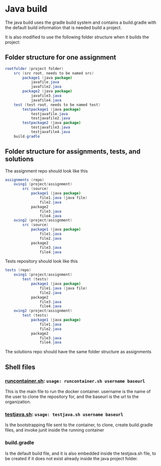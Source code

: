 # Java build

The java build uses the gradle build system and contains a build.gradle with the default build information that is needed build a project.

It is also modified to use the following folder structure when it builds the project:

## Folder structure for one assignment

```java
rootfolder (project folder)
    src (src root, needs to be named src)
        package1 (java package)
            javafile.java
            javafile2.java
        package2 (java package)
            javafile3.java
            javafile4.java
    test (test root, needs to be named test)
        testpackage1 (java package)
            testjavafile.java
            testjavafile2.java
        testpackage2 (java package)
            testjavafile3.java
            testjavafile4.java
    build.gradle
```

## Folder structure for assignments, tests, and solutions

The assignment repo should look like this

```java
assignments (repo)
    oving1 (project/assignment)
        src (source)
            package1 (java package)
                file1.java (java file)
                file2.java
            package2
                file3.java
                file4.java
    oving2 (project/assignment)
        src (source)
            package1 (java package)
                file1.java
                file2.java
            package2
                file3.java
                file4.java
```

Tests repository should look like this

```java
tests (repo)
    oving1 (project/assignment)
        test (tests)
            package1 (java package)
                file1.java (java file)
                file2.java
            package2
                file3.java
                file4.java
    oving2 (project/assignment)
        test (tests)
            package1 (java package)
                file1.java
                file2.java
            package2
                file3.java
                file4.java
```

The solutions repo should have the same folder structure as assignments

## Shell files

### [runcontainer.sh](runcontainer.sh): `usage: runcontainer.sh username baseurl`

This is the main file to run the docker container. username is the name of the user to clone the repository for, and the baseurl is the url to the organization.

### [testjava.sh](testjava.sh): `usage: testjava.sh username baseurl`

Is the bootstrapping file sent to the container, to clone, create build.gradle files, and invoke junit inside the running container

### build.gradle

Is the default build file, and it is also embedded inside the testjava.sh file, to be created if it does not exist already inside the java project folder.
